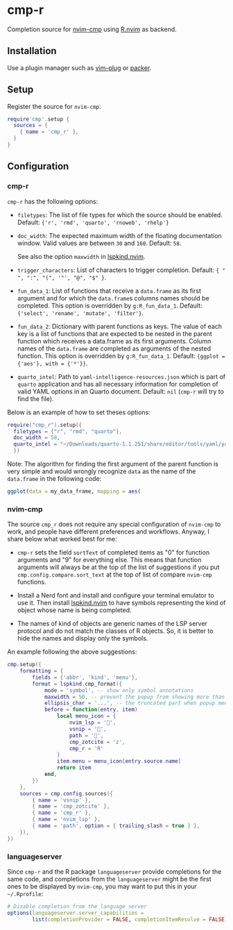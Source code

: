 # cmp-r

Completion source for [nvim-cmp](https://github.com/hrsh7th/nvim-cmp) using [R.nvim](https://github.com/R-nvim/R.nvim) as backend.

## Installation

Use a plugin manager such as [vim-plug](https://github.com/junegunn/vim-plug)
or [packer](https://github.com/wbthomason/packer.nvim).

## Setup

Register the source for `nvim-cmp`:

```lua
require'cmp'.setup {
  sources = {
    { name = 'cmp_r' },
  }
}
```

## Configuration

### cmp-r

`cmp-r` has the following options:

  - `filetypes`: The list of file types for which the source should be enabled.
    Default: `{'r', 'rmd', 'quarto', 'rnoweb', 'rhelp'}`

  - `doc_width`: The expected maximum width of the floating documentation
    window. Valid values are between `30` and `160`. Default: `58`.

    See also the option `maxwidth` in [lspkind.nvim](https://github.com/onsails/lspkind.nvim).

  - `trigger_characters`: List of characters to trigger completion.
    Default: `{ " ", ":", "(", '"', "@", "$" }`.

  - `fun_data_1`: List of functions that receive a `data.frame` as its first
    argument and for which the `data.frame`s columns names should be
    completed. This option is overridden by `g:R_fun_data_1`. Default:
    `{'select', 'rename', 'mutate', 'filter'}`.

  - `fun_data_2`: Dictionary with parent functions as keys. The value of each
    key is a list of functions that are expected to be nested in the parent
    function which receives a data.frame as its first arguments. Column names
    of the `data.frame` are completed as arguments of the nested function.
    This option is overridden by `g:R_fun_data_1`. Default:
    `{ggplot = {'aes'}, with = {'*'}}`.

  - `quarto_intel`: Path to `yaml-intelligence-resources.json` which is part
    of `quarto` application and has all necessary information for completion
    of valid YAML options in an Quarto document. Default: `nil` (`cmp-r` will
    try to find the file).

Below is an example of how to set theses options:

```lua
require("cmp_r").setup({
  filetypes = {"r", "rmd", "quarto"},
  doc_width = 58,
  quarto_intel = "~/Downloads/quarto-1.1.251/share/editor/tools/yaml/yaml-intelligence-resources.json"
  })
```

Note: The algorithm for finding the first argument of the parent function is
very simple and would wrongly recognize `data` as the name of the
`data.frame` in the following code:

```r
ggplot(data = my_data_frame, mapping = aes(
```

### nvim-cmp

The source `cmp_r` does not require any special configuration of
`nvim-cmp` to work, and people have different preferences and workflows.
Anyway, I share below what worked best for me:

  - `cmp-r` sets the field `sortText` of completed items as "0" for
    function arguments and "9" for everything else. This means that function
    arguments will always be at the top of the list of suggestions if you put
    `cmp.config.compare.sort_text` at the top of list of compare `nvim-cmp`
    functions.

  - Install a Nerd font and install and configure your terminal emulator to
    use it. Then install [lspkind.nvim](https://github.com/onsails/lspkind.nvim)
    to have symbols representing the kind of object whose name is being completed.

  - The names of kind of objects are generic names of the LSP server protocol
    and do not match the classes of R objects. So, it is better to hide the
    names and display only the symbols.

An example following the above suggestions:

```lua
cmp.setup({
    formatting = {
        fields = {'abbr', 'kind', 'menu'},
        format = lspkind.cmp_format({
            mode = 'symbol', -- show only symbol annotations
            maxwidth = 50, -- prevent the popup from showing more than provided characters
            ellipsis_char = '...', -- the truncated part when popup menu exceed maxwidth
            before = function(entry, item)
                local menu_icon = {
                    nvim_lsp = '',
                    vsnip = '',
                    path = '',
                    cmp_zotcite = 'z',
                    cmp_r = 'R'
                }
                item.menu = menu_icon[entry.source.name]
                return item
            end,
        })
    },
    sources = cmp.config.sources({
        { name = 'vsnip' },
        { name = 'cmp_zotcite' },
        { name = 'cmp_r' },
        { name = 'nvim_lsp' },
        { name = 'path', option = { trailing_slash = true } },
    }),
})
```
### languageserver

Since `cmp-r` and the R package `languageserver` provide completions for
the same code, and completions from the `languageserver` might be the first
ones to be displayed by `nvim-cmp`, you may want to put this in your `~/.Rprofile`:

```r
# Disable completion from the language server
options(languageserver.server_capabilities =
        list(completionProvider = FALSE, completionItemResolve = FALSE))

```
